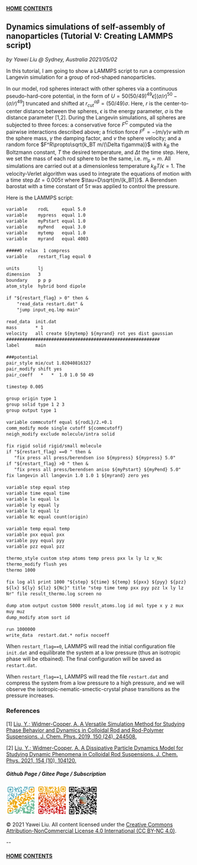 #### [HOME](../../index.html) [CONTENTS](../index.html)

## Dynamics simulations of self-assembly of nanoparticles (Tutorial V: Creating LAMMPS script)
 
*by Yawei Liu  @ Sydney, Australia 2021/05/02*

In this tutorial, I am going to show a LAMMPS script to run a compression Langevin simulation for a group of rod-shaped nanoparticles.

In our model, rod spheres interact with other spheres via a continuous pseudo-hard-core potential, in the form of $U=50(50/49)^{49} \epsilon [(\sigma/r)^{50} -(\sigma/r)^{49}]$ truncated and shifted at $r^{\alpha\beta}_{cut}=(50/49)\sigma$. Here, $r$ is the center-to-center distance between the spheres, $\epsilon$ is the energy parameter, $\sigma$ is the distance parameter [1,2]. During the Langevin simulations, all spheres are subjected to three forces: a conservative force $F^C$ computed via the pairwise interactions described above; a friction force $F^F=-(m/\gamma)v$ with $m$ the sphere mass, $\gamma$ the damping factor, and $v$ the sphere velocity; and a random force $F^R\propto\sqrt{k_BT m/(\Delta t\gamma)}$ with $k_B$ the Boltzmann constant, $T$ the desired temperature, and $\Delta t$ the time step. Here, we set the mass of each rod sphere to be the same, i.e. $m_p=m$. All simulations are carried out at a dimensionless temperature $k_BT/\epsilon=1$. The velocity-Verlet algorithm was used to integrate the equations of motion with a time step $\Delta t=0.005\tau$ where $\tau=D\sqrt{m/(k_BT)}$. A Berendsen barostat with a time constant of $5\tau$ was applied to control the pressure.

Here is the LAMMPS script:

```
variable    rodL     equal 5.0
variable    mypress  equal 1.0
variable    myPstart equal 1.0
variable    myPend   equal 3.0
variable    mytemp   equal 1.0
variable    myrand   equal 4003

#####0 relax  1 compress
variable    restart_flag equal 0 

units       lj
dimension   3
boundary    p p p
atom_style  hybrid bond dipole

if "${restart_flag} > 0" then &
    "read_data restart.dat" &
    "jump input_eq.lmp main"

read_data  init.dat
mass       * 1
velocity   all create ${mytemp} ${myrand} rot yes dist gaussian
##########################################################
label      main

###potential
pair_style mie/cut 1.02040816327
pair_modify shift yes
pair_coeff   *   *  1.0 1.0 50 49 

timestep 0.005

group origin type 1
group solid type 1 2 3
group output type 1

variable commcutoff equal ${rodL}/2.+0.1
comm_modify mode single cutoff ${commcutoff}
neigh_modify exclude molecule/intra solid

fix rigid solid rigid/small molecule
if "${restart_flag} ==0 " then &
   "fix press all press/berendsen iso ${mypress} ${mypress} 5.0"
if "${restart_flag} >0 " then &
   "fix press all press/berendsen aniso ${myPstart} ${myPend} 5.0"
fix langevin all langevin 1.0 1.0 1 ${myrand} zero yes

variable step equal step
variable time equal time
variable lx equal lx
variable ly equal ly
variable lz equal lz
variable Nc equal count(origin)

variable temp equal temp
variable pxx equal pxx
variable pyy equal pyy
variable pzz equal pzz

thermo_style custom step atoms temp press pxx lx ly lz v_Nc
thermo_modify flush yes
thermo 1000

fix log all print 1000 "${step} ${time} ${temp} ${pxx} ${pyy} ${pzz} ${lx} ${ly} ${lz} ${Nc}" title "step time temp pxx pyy pzz lx ly lz Nr" file result_thermo.log screen no

dump atom output custom 5000 result_atoms.log id mol type x y z mux muy muz
dump_modify atom sort id

run 1000000
write_data  restart.dat.* nofix nocoeff

```

When ```restart_flag==0```, LAMMPS will read the initial configuration file ```init.dat``` and equilibrate the system at a low pressure (thus an isotropic phase will be otbained). The final configuration will be saved as ```restart.dat```.

When ```restart_flag==1```, LAMMPS will read the file ```restart.dat``` and compress the system from a low pressure to a high pressure, and we will observe the isotropic-nematic-smectic-crystal phase transitions as the pressure increases.

### References

[1] [Liu, Y.; Widmer-Cooper, A. A Versatile Simulation Method for Studying Phase Behavior and Dynamics in Colloidal Rod and Rod-Polymer Suspensions. J. Chem. Phys. 2019, 150 (24), 244508.](http://aip.scitation.org/doi/10.1063/1.5096193)

[2] [Liu, Y.; Widmer-Cooper, A. A Dissipative Particle Dynamics Model for Studying Dynamic Phenomena in Colloidal Rod Suspensions. J. Chem. Phys. 2021, 154 (10), 104120.](https://aip.scitation.org/doi/10.1063/5.0041285)


##### Github Page / Gitee Page / Subscription
<img src="images/github_yawei.png" alt="github page" width="80" height="80" />
<img src="images/gitee_yawei.png" alt="gitee page" width="80" height="80" />
<img src="images/wechat.png" alt="wechat" width="80" height="80" />

<p>&copy; 2021 Yawei Liu. All content licensed under the <a href="https://creativecommons.org/licenses/by-nc/4.0/legalcode#languages">Creative Commons Attribution-NonCommercial License 4.0 International (CC BY-NC 4.0)</a>.</p>

--
#### [HOME](../../index.html) [CONTENTS](../index.html)
